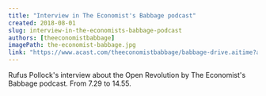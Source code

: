 ```yaml
---
title: "Interview in The Economist's Babbage podcast"
created: 2018-08-01
slug: interview-in-the-economists-babbage-podcast
authors: [theeconomistbabbage]
imagePath: the-economist-babbage.jpg
link: "https://www.acast.com/theeconomistbabbage/babbage-drive.aitime?autoplay=true"
---
```


Rufus Pollock's interview about the Open Revolution by The Economist's Babbage podcast. From 7.29 to 14.55.
